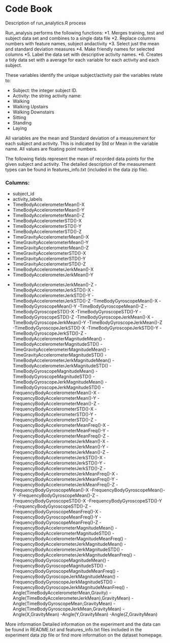 # Code Book

Description of run_analytics.R process

Run_analysis performs the following functions:
*1. Merges training, test and subject data set and combines to a single data file
*2. Replace columns numbers with feature names, subject andactivity
*3. Select just the mean and standard deviation measures
*4. Make friendly names for selected columns
*5. Label the data set with descriptive activity names. 
*6. Creates a tidy data set with a average for each variable for each activity and each subject. 


These variables identify the unique subject/activity pair the variables relate to:
 - Subject: the integer subject ID.
 - Activity: the string activity name:
  - Walking
  - Walking Upstairs
  - Walking Downstairs
  - Sitting
  - Standing
  - Laying

All variables are the mean and Standard deviation of a measurement for each subject and activity. This is indicated by Std or  Mean in the variable name.  All values are floating point numbers.

The following fields represent the mean of recorded data points for the given subject and activity. The detailed description of the measurement types can be found in features_info.txt (included in the data zip file).

### Columns:
* subject_id 
* activity_labels 
* TimeBodyAccelerometerMean()-X
* TimeBodyAccelerometerMean()-Y
* TimeBodyAccelerometerMean()-Z
* TimeBodyAccelerometerSTD()-X
* TimeBodyAccelerometerSTD()-Y
* TimeBodyAccelerometerSTD()-Z
* TimeGravityAccelerometerMean()-X
* TimeGravityAccelerometerMean()-Y
* TimeGravityAccelerometerMean()-Z
* TimeGravityAccelerometerSTD()-X
* TimeGravityAccelerometerSTD()-Y
* TimeGravityAccelerometerSTD()-Z
* TimeBodyAccelerometerJerkMean()-X
* TimeBodyAccelerometerJerkMean()-Y
- TimeBodyAccelerometerJerkMean()-Z
-TimeBodyAccelerometerJerkSTD()-X
-TimeBodyAccelerometerJerkSTD()-Y
-TimeBodyAccelerometerJerkSTD()-Z
-TimeBodyGyroscopeMean()-X
-TimeBodyGyroscopeMean()-Y
-TimeBodyGyroscopeMean()-Z
-TimeBodyGyroscopeSTD()-X
-TimeBodyGyroscopeSTD()-Y
-TimeBodyGyroscopeSTD()-Z
-TimeBodyGyroscopeJerkMean()-X
-TimeBodyGyroscopeJerkMean()-Y
-TimeBodyGyroscopeJerkMean()-Z
-TimeBodyGyroscopeJerkSTD()-X
-TimeBodyGyroscopeJerkSTD()-Y
-TimeBodyGyroscopeJerkSTD()-Z
-TimeBodyAccelerometerMagnitudeMean()
-TimeBodyAccelerometerMagnitudeSTD()
-TimeGravityAccelerometerMagnitudeMean()
-TimeGravityAccelerometerMagnitudeSTD()
-TimeBodyAccelerometerJerkMagnitudeMean()
-TimeBodyAccelerometerJerkMagnitudeSTD()
-TimeBodyGyroscopeMagnitudeMean()
-TimeBodyGyroscopeMagnitudeSTD()
-TimeBodyGyroscopeJerkMagnitudeMean()
-TimeBodyGyroscopeJerkMagnitudeSTD()
-FrequencyBodyAccelerometerMean()-X
-FrequencyBodyAccelerometerMean()-Y
-FrequencyBodyAccelerometerMean()-Z
-FrequencyBodyAccelerometerSTD()-X
-FrequencyBodyAccelerometerSTD()-Y
-FrequencyBodyAccelerometerSTD()-Z
-FrequencyBodyAccelerometerMeanFreq()-X
-FrequencyBodyAccelerometerMeanFreq()-Y
-FrequencyBodyAccelerometerMeanFreq()-Z
-FrequencyBodyAccelerometerJerkMean()-X
-FrequencyBodyAccelerometerJerkMean()-Y
-FrequencyBodyAccelerometerJerkMean()-Z
-FrequencyBodyAccelerometerJerkSTD()-X
-FrequencyBodyAccelerometerJerkSTD()-Y
-FrequencyBodyAccelerometerJerkSTD()-Z
-FrequencyBodyAccelerometerJerkMeanFreq()-X
-FrequencyBodyAccelerometerJerkMeanFreq()-Y
-FrequencyBodyAccelerometerJerkMeanFreq()-Z
-FrequencyBodyGyroscopeMean()-X
-FrequencyBodyGyroscopeMean()-Y
-FrequencyBodyGyroscopeMean()-Z
-FrequencyBodyGyroscopeSTD()-X
-FrequencyBodyGyroscopeSTD()-Y
-FrequencyBodyGyroscopeSTD()-Z
-FrequencyBodyGyroscopeMeanFreq()-X
-FrequencyBodyGyroscopeMeanFreq()-Y
-FrequencyBodyGyroscopeMeanFreq()-Z
-FrequencyBodyAccelerometerMagnitudeMean()
-FrequencyBodyAccelerometerMagnitudeSTD()
-FrequencyBodyAccelerometerMagnitudeMeanFreq()
-FrequencyBodyAccelerometerJerkMagnitudeMean()
-FrequencyBodyAccelerometerJerkMagnitudeSTD()
-FrequencyBodyAccelerometerJerkMagnitudeMeanFreq()
-FrequencyBodyGyroscopeMagnitudeMean()
-FrequencyBodyGyroscopeMagnitudeSTD()
-FrequencyBodyGyroscopeMagnitudeMeanFreq()
-FrequencyBodyGyroscopeJerkMagnitudeMean()
-FrequencyBodyGyroscopeJerkMagnitudeSTD()
-FrequencyBodyGyroscopeJerkMagnitudeMeanFreq()
-Angle(TimeBodyAccelerometerMean,Gravity)
-Angle(TimeBodyAccelerometerJerkMean),GravityMean)
-Angle(TimeBodyGyroscopeMean,GravityMean)
-Angle(TimeBodyGyroscopeJerkMean,GravityMean)
-Angle(X,GravityMean)
-Angle(Y,GravityMean)
-Angle(Z,GravityMean)

More information
Detailed information on the experiment and the data can be found in  README.txt and features_info.txt files included in the experiment data zip file or find more information on the dataset homepage.
